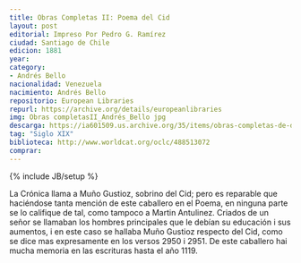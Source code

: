 ```yaml
---
title: Obras Completas II: Poema del Cid
layout: post
editorial: Impreso Por Pedro G. Ramírez
ciudad: Santiago de Chile	
edicion: 1881
year: 
category:
- Andrés Bello
nacionalidad: Venezuela
nacimiento: Andrés Bello
repositorio: European Libraries
repurl: https://archive.org/details/europeanlibraries
img: Obras completasII_Andrés_Bello jpg
descarga: https://ia601509.us.archive.org/35/items/obras-completas-de-don-andres-bello/Obras%20completas%20de%20don%20Andr%C3%A9s%20Bello.pdf
tag: "Siglo XIX"
biblioteca: http://www.worldcat.org/oclc/488513072
comprar: 
---
```

{% include JB/setup %}

La Crónica llama a Muño Gustioz, sobrino del Cid; pero es reparable que haciéndose tanta mención de este caballero en el Poema, en ninguna parte se lo califique de tal, como tampoco a Martin Antulinez. Criados de un señor se llamaban los hombres principales que le debían su educación i sus aumentos, i en este caso se hallaba Muño Gustioz respecto del Cid, como se dice mas expresamente en los versos 2950 i 2951. De este caballero hai mucha memoria en las escrituras hasta el año 1119.

